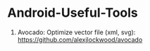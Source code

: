 # Android-Useful-Tools
1. Avocado: Optimize vector file (xml, svg):
https://github.com/alexjlockwood/avocado
